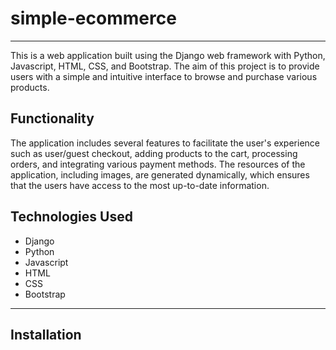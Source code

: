 # simple-ecommerce
------------------
This is a web application built using the Django web framework with Python, Javascript, HTML, CSS, and Bootstrap. The aim of this project is to provide users with a simple and intuitive interface to browse and purchase various products.

## Functionality

The application includes several features to facilitate the user's experience such as user/guest checkout, adding products to the cart, processing orders, and integrating various payment methods. The resources of the application, including images, are generated dynamically, which ensures that the users have access to the most up-to-date information.

## Technologies Used
* Django
* Python
* Javascript
* HTML
* CSS
* Bootstrap
------------------
## Installation
